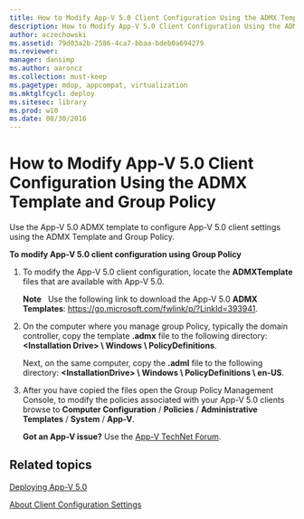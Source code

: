 ```yaml
---
title: How to Modify App-V 5.0 Client Configuration Using the ADMX Template and Group Policy
description: How to Modify App-V 5.0 Client Configuration Using the ADMX Template and Group Policy
author: aczechowski
ms.assetid: 79d03a2b-2586-4ca7-bbaa-bdeb0a694279
ms.reviewer: 
manager: dansimp
ms.author: aaroncz
ms.collection: must-keep
ms.pagetype: mdop, appcompat, virtualization
ms.mktglfcycl: deploy
ms.sitesec: library
ms.prod: w10
ms.date: 08/30/2016
---
```



# How to Modify App-V 5.0 Client Configuration Using the ADMX Template and Group Policy


Use the App-V 5.0 ADMX template to configure App-V 5.0 client settings using the ADMX Template and Group Policy.

**To modify App-V 5.0 client configuration using Group Policy**

1.  To modify the App-V 5.0 client configuration, locate the **ADMXTemplate** files that are available with App-V 5.0.

    **Note**  
    Use the following link to download the App-V 5.0 **ADMX Templates**: <https://go.microsoft.com/fwlink/p/?LinkId=393941>.

     

2.  On the computer where you manage group Policy, typically the domain controller, copy the template **.admx** file to the following directory: **&lt;Installation Drive&gt; \\ Windows \\ PolicyDefinitions**.

    Next, on the same computer, copy the **.adml** file to the following directory: **&lt;InstallationDrive&gt; \\ Windows \\ PolicyDefinitions \\ en-US**.

3.  After you have copied the files open the Group Policy Management Console, to modify the policies associated with your App-V 5.0 clients browse to **Computer Configuration** / **Policies** / **Administrative Templates** / **System** / **App-V**.

    **Got an App-V issue?** Use the [App-V TechNet Forum](https://social.technet.microsoft.com/Forums/home?forum=mdopappv).

## Related topics


[Deploying App-V 5.0](deploying-app-v-50.md)

[About Client Configuration Settings](about-client-configuration-settings.md)

 

 





